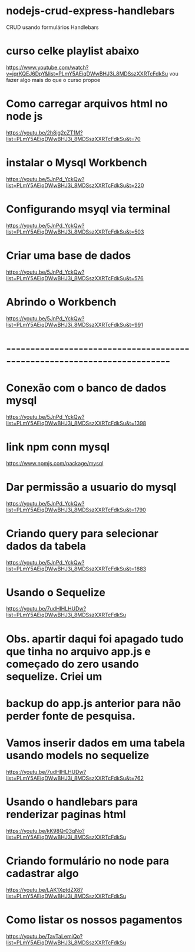 # nodejs-crud-express-handlebars
 CRUD usando formulários Handlebars

 # curso celke playlist abaixo
 https://www.youtube.com/watch?v=jqrKQEJ6DpY&list=PLmY5AEiqDWwBHJ3i_8MDSszXXRTcFdkSu
 vou fazer algo mais do que o curso propoe

 # Como carregar arquivos html no node js
 https://youtu.be/2h8jg2cZT1M?list=PLmY5AEiqDWwBHJ3i_8MDSszXXRTcFdkSu&t=70

 # instalar o Mysql Workbench 
 https://youtu.be/5JnPd_YckQw?list=PLmY5AEiqDWwBHJ3i_8MDSszXXRTcFdkSu&t=220

 # Configurando msyql via terminal
 https://youtu.be/5JnPd_YckQw?list=PLmY5AEiqDWwBHJ3i_8MDSszXXRTcFdkSu&t=503

 # Criar uma base de dados
 https://youtu.be/5JnPd_YckQw?list=PLmY5AEiqDWwBHJ3i_8MDSszXXRTcFdkSu&t=576

 # Abrindo o Workbench 
https://youtu.be/5JnPd_YckQw?list=PLmY5AEiqDWwBHJ3i_8MDSszXXRTcFdkSu&t=991


 # ------------------------------------------------------------------------

# Conexão com o banco de dados mysql
https://youtu.be/5JnPd_YckQw?list=PLmY5AEiqDWwBHJ3i_8MDSszXXRTcFdkSu&t=1398

# link npm conn mysql 
https://www.npmjs.com/package/mysql

# Dar permissão a usuario do mysql
https://youtu.be/5JnPd_YckQw?list=PLmY5AEiqDWwBHJ3i_8MDSszXXRTcFdkSu&t=1790

# Criando query para selecionar dados da tabela
https://youtu.be/5JnPd_YckQw?list=PLmY5AEiqDWwBHJ3i_8MDSszXXRTcFdkSu&t=1883

# Usando o Sequelize 
https://youtu.be/7udHlHLHUDw?list=PLmY5AEiqDWwBHJ3i_8MDSszXXRTcFdkSu

# Obs. apartir daqui foi apagado tudo que tinha no arquivo app.js e começado do zero usando sequelize. Criei um
# backup do app.js anterior para não perder fonte de pesquisa.

# Vamos inserir dados em uma tabela usando models no sequelize
https://youtu.be/7udHlHLHUDw?list=PLmY5AEiqDWwBHJ3i_8MDSszXXRTcFdkSu&t=762

# Usando o handlebars para renderizar paginas html
https://youtu.be/kK98Qr03qNo?list=PLmY5AEiqDWwBHJ3i_8MDSszXXRTcFdkSu

# Criando formulário no node para cadastrar algo
https://youtu.be/LAK1XptdZX8?list=PLmY5AEiqDWwBHJ3i_8MDSszXXRTcFdkSu

# Como listar os nossos pagamentos
https://youtu.be/TavTaLemiQo?list=PLmY5AEiqDWwBHJ3i_8MDSszXXRTcFdkSu





